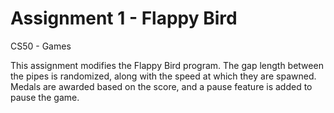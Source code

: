 # Assignment 1 - Flappy Bird

CS50 - Games

This assignment modifies the Flappy Bird program.  The gap length between the pipes is randomized, along with the speed at which they are spawned.  Medals are awarded based on the score, and a pause feature is added to pause the game.
